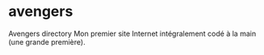# avengers
Avengers directory
Mon premier site Internet intégralement codé à la main (une grande première).
